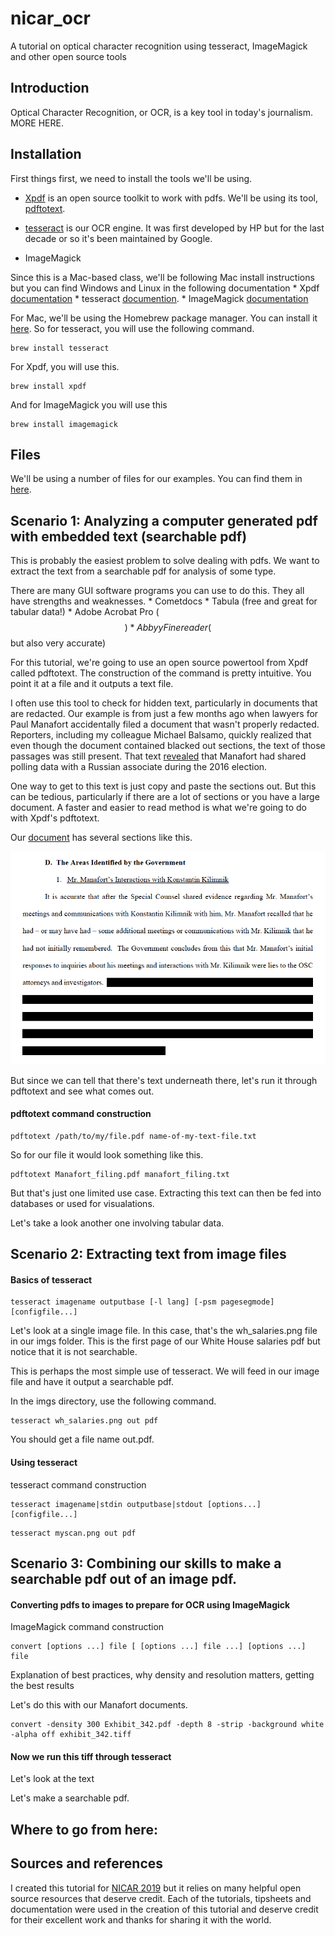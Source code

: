 # nicar_ocr
A tutorial on optical character recognition using tesseract, ImageMagick and other open source tools

## Introduction

Optical Character Recognition, or OCR, is a key tool in today's journalism. MORE HERE.


## Installation

First things first, we need to install the tools we'll be using.

* [Xpdf](https://www.xpdfreader.com/) is an open source toolkit to work with pdfs. We'll be using its tool, [pdftotext](https://www.xpdfreader.com/pdftotext-man.html).

* [tesseract](https://github.com/tesseract-ocr/tesseract/wiki) is our OCR engine. It was first developed by HP but for the last decade or so it's been maintained by Google.

* ImageMagick

Since this is a Mac-based class, we'll be following Mac install instructions but you can find Windows and Linux in the following documentation 
    * Xpdf [documentation]()
    * tesseract [documention](https://github.com/tesseract-ocr/tesseract/wiki).
    * ImageMagick [documentation]()

For Mac, we'll be using the Homebrew package manager. You can install it [here](). So for tesseract, you will use the following command.
```
brew install tesseract
```

For Xpdf, you will use this.
```
brew install xpdf
```

And for ImageMagick you will use this
```
brew install imagemagick
```

## Files

We'll  be using a number of files for our examples. You can find them in [here](/files).



## Scenario 1: Analyzing a computer generated pdf with embedded text (searchable pdf)

This is probably the easiest problem to solve dealing with pdfs. We want to extract the text from a searchable pdf for analysis of some type.

There are many GUI software programs you can use to do this. They all have strengths and weaknesses.
    * Cometdocs
    * Tabula (free and great for tabular data!)
    * Adobe Acrobat Pro ($$)
    * Abbyy Finereader ($$ but also very accurate)

For this tutorial, we're going to use an open source powertool from Xpdf called pdftotext. The construction of the command is pretty intuitive. You point it at a file and it outputs a text file.

I often use this tool to check for hidden text, particularly in documents that are redacted. Our example is from just a few months ago when lawyers for Paul Manafort accidentally filed a document that wasn't properly redacted. Reporters, including my colleague Michael Balsamo, quickly realized that even though the document contained blacked out sections, the text of those passages was still present. That text [revealed](https://www.apnews.com/608b9fcbca5941348e2ac8796e94c8cd) that Manafort had shared polling data with a Russian associate during the 2016 election.

One way to get to this text is just copy and paste the sections out. But this can be tedious, particularly if there are a lot of sections or you have a large document. A faster and easier to read method is what we're going to do with Xpdf's pdftotext.

Our [document](files/manafort/Manafort_filing.pdf) has several sections like this.

![Alt Text](/imgs/Manafort_2.png)

But since we can tell that there's text underneath there, let's run it through pdftotext and see what comes out.

#### pdftotext command construction

```
pdftotext /path/to/my/file.pdf name-of-my-text-file.txt
```
So for our file it would look something like this.

```
pdftotext Manafort_filing.pdf manafort_filing.txt
```

But that's just one limited use case. Extracting this text can then be fed into databases or used for visualations.

Let's take a look another one involving tabular data.


## Scenario 2: Extracting text from image files

#### Basics of tesseract

```
tesseract imagename outputbase [-l lang] [-psm pagesegmode] [configfile...]
```

Let's look at a single image file. In this case, that's the wh_salaries.png file in our imgs folder. This is the first page of our White House salaries pdf but notice that it is not searchable.

This is perhaps the most simple use of tesseract. We will feed in our image file and have it output a searchable pdf.

In the imgs directory, use the following command. 

```
tesseract wh_salaries.png out pdf
```

You should get a file name out.pdf.


#### Using tesseract

tesseract command construction

```
tesseract imagename|stdin outputbase|stdout [options...] [configfile...]
```


```
tesseract myscan.png out pdf
```

## Scenario 3: Combining our skills to make a searchable pdf out of an image pdf.

#### Converting pdfs to images to prepare for OCR using ImageMagick

ImageMagick command construction

```
convert [options ...] file [ [options ...] file ...] [options ...] file
```

Explanation of best practices, why density and resolution matters, getting the best results


Let's do this with our Manafort documents.


```
convert -density 300 Exhibit_342.pdf -depth 8 -strip -background white -alpha off exhibit_342.tiff
```

#### Now we run this tiff through tesseract

Let's look at the text

Let's make a searchable pdf.


## Where to go from here: 


## Sources and references
I created this tutorial for [NICAR 2019]('https://www.ire.org/events-and-training/conferences/nicar-2019') but it relies on many helpful open source resources that deserve credit. Each of the tutorials, tipsheets and documentation were used in the creation of this tutorial and deserve credit for their excellent work and thanks for sharing it with the world.



